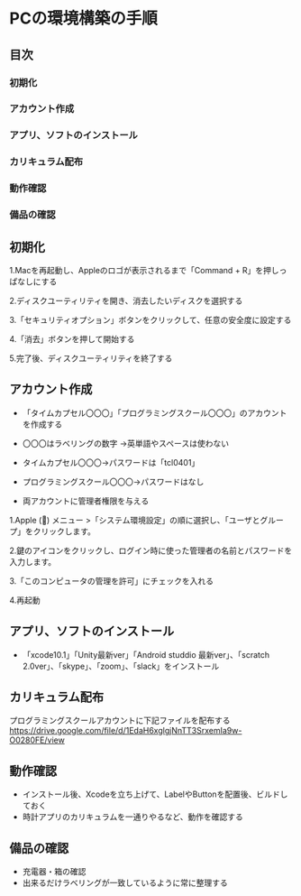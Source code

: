 # PCの環境構築の手順

## 目次
### 初期化
### アカウント作成
### アプリ、ソフトのインストール
### カリキュラム配布
### 動作確認
### 備品の確認

## 初期化
1.Macを再起動し、Appleのロゴが表示されるまで「Command + R」を押しっぱなしにする

2.ディスクユーティリティを開き、消去したいディスクを選択する

3.「セキュリティオプション」ボタンをクリックして、任意の安全度に設定する

4.「消去」ボタンを押して開始する

5.完了後、ディスクユーティリティを終了する


## アカウント作成
* 「タイムカプセル〇〇〇」「プログラミングスクール〇〇〇」のアカウントを作成する
* 〇〇〇はラベリングの数字
→英単語やスペースは使わない

* タイムカプセル〇〇〇→パスワードは「tcl0401」
* プログラミングスクール〇〇〇→パスワードはなし

* 両アカウントに管理者権限を与える

1.Apple () メニュー >「システム環境設定」の順に選択し、「ユーザとグループ」をクリックします。

2.鍵のアイコンをクリックし、ログイン時に使った管理者の名前とパスワードを入力します。

3.「このコンピュータの管理を許可」にチェックを入れる

4.再起動

## アプリ、ソフトのインストール
* 「xcode10.1」「Unity最新ver」「Android studdio 最新ver」、「scratch 2.0ver」、「skype」、「zoom」、「slack」をインストール

## カリキュラム配布
プログラミングスクールアカウントに下記ファイルを配布する
https://drive.google.com/file/d/1EdaH6xglgjNnTT3SrxemIa9w-O0280FE/view

## 動作確認
* インストール後、Xcodeを立ち上げて、LabelやButtonを配置後、ビルドしておく
* 時計アプリのカリキュラムを一通りやるなど、動作を確認する

## 備品の確認
* 充電器・箱の確認
* 出来るだけラベリングが一致しているように常に整理する
